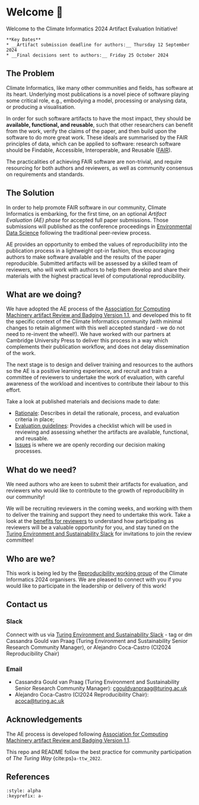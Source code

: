 # Welcome 👋

Welcome to the Climate Informatics 2024 Artifact Evaluation Initiative!

```{note}
**Key Dates**
* __Artifact submission deadline for authors:__ Thursday 12 September 2024
* __Final decisions sent to authors:__ Friday 25 October 2024
```

## The Problem

Climate Informatics, like many other communities and fields, has software at its heart. Underlying most publications is a novel piece of software playing some critical role, e.g., embodying a model, processing or analysing data, or producing a visualisation. 

In order for such software artifacts to have the most impact, they should be **available, functional, and reusable**, such that other researchers can benefit from the work, verify the claims of the paper, and then build upon the software to do more great work. These ideals are summarised by the FAIR principles of data, which can be applied to software: research software should be Findable, Accessible, Interoperable, and Reusable ([FAIR](https://www.nature.com/articles/s41597-022-01710-x)). 

The practicalities of achieving FAIR software are non-trivial, and require resourcing for both authors and reviewers, as well as community consensus on requirements and standards. 

## The Solution

In order to help promote FAIR software in our community, Climate Informatics is embarking, for the first time, on an optional _Artifact Evaluation (AE) phase_ for accepted full paper submissions. Those submissions will published as the conference proceedings in [Environmental Data Science](https://www.cambridge.org/core/journals/environmental-data-science) following the traditional peer-review process. 

AE provides an opportunity to embed the values of reproducibility into the publication process in a lightweight opt-in fashion, thus encouraging authors to make software available and the results of the paper reproducible. Submitted artifacts will be assessed by a skilled team of reviewers, who will work with authors to help them develop and share their materials with the highest practical level of computational reproducibility. 

## What are we doing?

We have adopted the AE process of the [Association for Computing Machinery artifact Review and Badging Version 1.1](https://www.acm.org/publications/artifacts), and developed this to fit the specific context of the Climate Informatics community (with minimal changes to retain alignment with this well accepted standard - we do not need to re-invent the wheel!). We have worked with our partners at Cambridge University Press to deliver this process in a way which complements their publication workflow, and does not delay dissemination of the work. 

The next stage is to design and deliver training and resources to the authors so the AE is a positive learning experience, and recruit and train a committee of reviewers to undertake the work of evaluation, with careful awareness of the workload and incentives to contribute their labour to this effort. 

Take a look at published materials and decisions made to date:
- [Rationale](overview-rationale): Describes in detail the rationale, process, and evaluation criteria in place;
- [Evaluation guidelines](overview-evaluation): Provides a checklist which will be used in reviewing and assessing whether the artifacts are available, functional, and reusable.
- [Issues](https://github.com/alan-turing-institute/climate-informatics-2024-ae/issues) is where we are openly recording our decision making processes.

## What do we need?

We need authors who are keen to submit their artifacts for evaluation, and reviewers who would like to contribute to the growth of reproducibility in our community! 

We will be recruiting reviewers in the coming weeks, and working with them to deliver the training and support they need to undertake this work. Take a look at the [benefits for reviewers](https://github.com/alan-turing-institute/climate-informatics-2024-ae/blob/main/process.md#benefits-to-reviewers) to understand how participating as reviewers will be a valuable opportunity for you, and stay tuned on the [Turing Environment and Sustainability Slack](https://alan-turing-institute.github.io/climate-informatics-2024/contact/#slack) for invitations to join the review committee!

## Who are we?

This work is being led by the [Reproducibility working group](https://alan-turing-institute.github.io/climate-informatics-2024/team#reproducibility) of the Climate Informatics 2024 organisers. We are pleased to connect with you if you would like to participate in the leadership or delivery of this work!

## Contact us

### Slack

Connect with us via [Turing Environment and Sustainability Slack](https://alan-turing-institute.github.io/climate-informatics-2024/contact/#slack) - tag or dm Cassandra Gould van Praag (Turing Environment and Sustainability Senior Research Community Manager), or Alejandro Coca-Castro (CI2024 Reproducibility Chair)

### Email

- Cassandra Gould van Praag (Turing Environment and Sustainability Senior Research Community Manager): cgouldvanpraag@turing.ac.uk
- Alejandro Coca-Castro (CI2024 Reproducibility Chair): acoca@turing.ac.uk

## Acknowledgements

The AE process is developed following [Association for Computing Machinery artifact Review and Badging Version 1.1](https://www.acm.org/publications/artifacts).

This repo and README follow the best practice for community participation of _The Turing Way_ {cite:ps}`a-ttw_2022`.

## References

```{bibliography}
:style: alpha
:keyprefix: a-
```